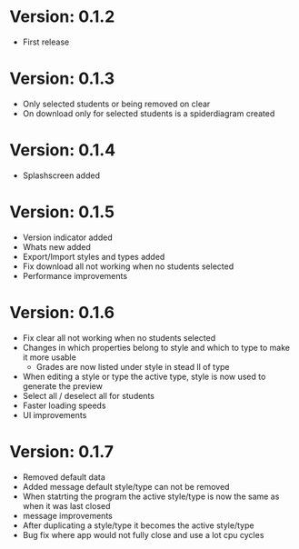 # Version: 0.1.2
- First release

# Version: 0.1.3
- Only selected students or being removed on clear
- On download only for selected students is a spiderdiagram created

# Version: 0.1.4
- Splashscreen added

# Version: 0.1.5
- Version indicator added
- Whats new added
- Export/Import styles and types added
- Fix download all not working when no students selected
- Performance improvements

# Version: 0.1.6
- Fix clear all not working when no students selected
- Changes in which properties belong to style and which to type to make it more usable 
    - Grades are now listed under style in stead ll of type
- When editing a style or type the active type, style is now used to generate the preview 
- Select all / deselect all for students
- Faster loading speeds
- UI improvements

# Version: 0.1.7
- Removed default data
- Added message default style/type can not be removed
- When statrting the program the active style/type is now the same as when it was last closed
- message improvements
- After duplicating a style/type it becomes the active style/type
- Bug fix where app would not fully close and use a lot cpu cycles